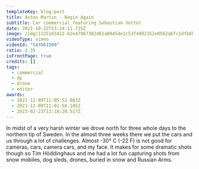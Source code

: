 ```yaml
---
templateKey: blog-post
title: Aston Martin - Begin Again
subtitle: Car commercial featuring Sebastian Vettel
date: 2021-10-22T13:24:11.735Z
image: /img/1125183422-b2e479b7382d61a0945de1c53f4892352e0562abfc1dfb6b42e50af54e014a08-d_1920x1080.jpg
videoType: vimeo
videoId: "543561509"
ratio: 2.35
isFrontPage: true
credits: []
tags:
  - commercial
  - dp
  - drone
  - editor
awards:
  - 2021-12-09T11:05:52.863Z
  - 2021-12-09T11:01:58.105Z
  - 2023-02-23T13:18:20.517Z
---
```

In midst of a very harsh winter we drove north for three whole days to the northern tip of Sweden. In the almost three weeks there we put the cars and us through a lot of challenges. Almost -30° C (-22 F) is not good for cameras, cars, camera cars, and my face. It makes for some dramatic shots though so Tim Höddinghaus and me had a lot fun capturing shots from snow mobiles, dog sleds, drones, buried in snow and Russian Arms.
